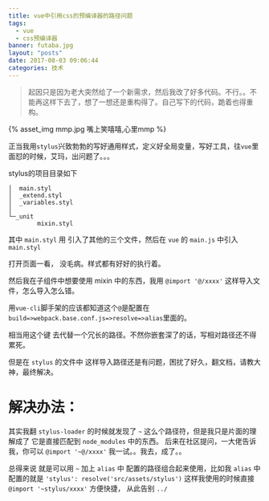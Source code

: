 ```yaml
---
title: vue中引用css的预编译器的路径问题
tags:
  - vue
  - css预编译器
banner: futaba.jpg
layout: "posts"
date: 2017-08-03 09:06:44
categories: 技术
---
```




> 起因只是因为老大突然给了一个新需求，然后我改了好多代码。不行。。不能再这样下去了，想了一想还是重构得了。自己写下的代码，跪着也得重构。

<!-- more -->
{% asset_img mmp.jpg 嘴上笑嘻嘻,心里mmp %}

正当我用`stylus`兴致勃勃的写好通用样式，定义好全局变量，写好工具，往`vue`里面怼的时候，艾玛，出问题了。。。

stylus的项目目录如下

```
│  main.styl
│  _extend.styl
│  _variables.styl
│      
└─_unit
        mixin.styl
```
其中 `main.styl` 用 引入了其他的三个文件，然后在 `vue` 的 `main.js` 中引入 `main.styl` 

打开页面一看， 没毛病。样式都有好好的执行着。

然后我在子组件中想要使用 mixin 中的东西，我用 `@import '@/xxxx'` 这样导入文件，怎么导入怎么错。

用`vue-cli`脚手架的应该都知道这个`@`是配置在`build=>webpack.base.conf.js=>resolve=>alias`里面的。

相当用这个键 去代替一个冗长的路径。不然你嵌套深了的话，写相对路径还不得累死。

但是在 `stylus` 的文件中 这样导入路径还是有问题，困扰了好久，翻文档，请教大神，最终解决。

# 解决办法：
  其实我翻 `stylus-loader` 的时候就发现了 `~` 这么个路径符，但是我只是片面的理解成了 它是直接匹配到 `node_modules` 中的东西。
  后来在社区提问，一大佬告诉我，你可以 `@import '~@/xxxx'` 我一试。。我去，成了。。

总得来说 就是可以用 `~` 加上 `alias` 中 配置的路径组合起来使用，比如我 `alias` 中配置的就是 `'stylus': resolve('src/assets/stylus')` 这样我使用的时候直接 `@import '~stylus/xxxx'` 方便快捷， 从此告别 `../`


